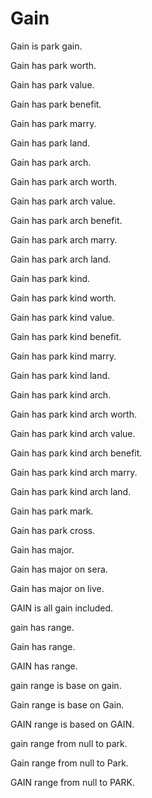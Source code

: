 # Gain

Gain is park gain.

Gain has park worth.

Gain has park value.

Gain has park benefit.

Gain has park marry.

Gain has park land.

Gain has park arch.

Gain has park arch worth.

Gain has park arch value.

Gain has park arch benefit.

Gain has park arch marry.

Gain has park arch land.

Gain has park kind.

Gain has park kind worth.

Gain has park kind value.

Gain has park kind benefit.

Gain has park kind marry.

Gain has park kind land.

Gain has park kind arch.

Gain has park kind arch worth.

Gain has park kind arch value.

Gain has park kind arch benefit.

Gain has park kind arch marry.

Gain has park kind arch land.

Gain has park mark.

Gain has park cross.

Gain has major.

Gain has major on sera.

Gain has major on live.

GAIN is all gain included.

gain has range.

Gain has range.

GAIN has range.

gain range is base on gain.

Gain range is base on Gain.

GAIN range is based on GAIN.

gain range from null to park.

Gain range from null to Park. 

GAIN range from null to PARK.